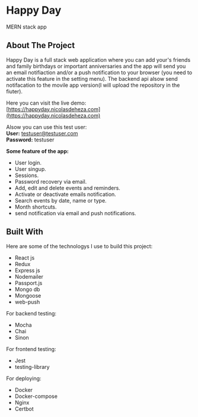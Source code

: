 # Happy Day

MERN stack app

## About The Project

Happy Day is a full stack web application where you can add your's friends and family birthdays or important anniversaries and the app will send you an email notifiaction and/or a push notification to your browser (you need to activate this feature in the setting menu). The backend api alsow send notifacation to the movile app version(I will upload the repository in the fiuter).

Here you can visit the live demo:<br/>
[https://happyday.nicolasdeheza.com](https://happyday.nicolasdeheza.com)

Alsow you can use this test user:<br/>
**User:** testuser@testuser.com<br/>
**Password:** testuser

**Some feature of the app:**

- User login.
- User singup.
- Sessions.
- Password recovery via email.
- Add, edit and delete events and reminders.
- Activate or deactivate emails notification.
- Search events by date, name or type.
- Month shortcuts.
- send notification via email and push notifications.

## Built With

Here are some of the technologys I use to build this project:

- React js
- Redux
- Express js
- Nodemailer
- Passport.js
- Mongo db
- Mongoose
- web-push

For backend testing:

- Mocha
- Chai
- Sinon

For frontend testing:

- Jest
- testing-library

For deploying:

- Docker
- Docker-compose
- Nginx
- Certbot
